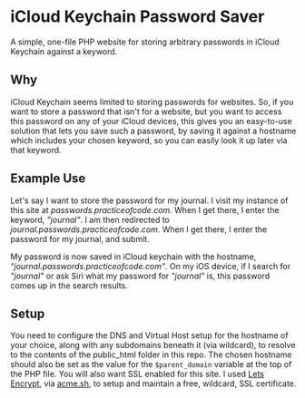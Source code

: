 # iCloud Keychain Password Saver

A simple, one-file PHP website for storing arbitrary passwords in iCloud Keychain against a keyword.

## Why

iCloud Keychain seems limited to storing passwords for websites. So, if you want to store a password that isn't for a website, but you want to access this password on any of your iCloud devices, this gives you an easy-to-use solution that lets you save such a password, by saving it against a hostname which includes your chosen keyword, so you can easily look it up later via that keyword.

## Example Use

Let's say I want to store the password for my journal. I visit my instance of this site at *passwords.practiceofcode.com*. When I get there, I enter the keyword, *"journal"*. I am then redirected to *journal.passwords.practiceofcode.com*. When I get there, I enter the password for my journal, and submit.

My password is now saved in iCloud keychain with the hostname, *"journal.passwords.practiceofcode.com"*. On my iOS device, if I search for *"journal"* or ask Siri what my password for *"journal"* is, this password comes up in the search results.

## Setup

You need to configure the DNS and Virtual Host setup for the hostname of your choice, along with any subdomains beneath it (via wildcard), to resolve to the contents of the public_html folder in this repo. The chosen hostname should also be set as the value for the `$parent_domain` variable at the top of the PHP file. You will also want SSL enabled for this site. I used [Lets Encrypt](https://letsencrypt.org), via [acme.sh](https://github.com/Neilpang/acme.sh), to setup and maintain a free, wildcard, SSL certificate.
